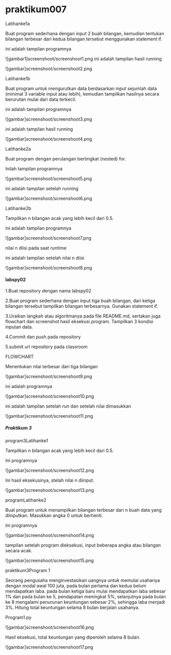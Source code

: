 # praktikum007
Latihanke1a <p>
Buat program sederhana dengan input 2 buah bilangan, kemudian
tentukan bilangan terbesar dari kedua bilangan tersebut
menggunakan statement if. <P>

ini adalah tampilan programnya <p>

![gambar1]screenshoot/screenshoot1.png
ini adalah tampilan hasil running <p>

![gambar]screenshoot/screenshoot2.png

Latihanke1b <p>
Buat program untuk mengurutkan data berdasarkan input sejumlah
data (minimal 3 variable input atau lebih), kemudian tampilkan
hasilnya secara berurutan mulai dari data terkecil. <p>

ini adalah tampilan programnya <p>

![gambar]screenshoot/screenshoot3.png

ini adalah tampilan hasil running <p>

![gambar]screenshoot/screenshoot4.png

Latihanke2a <p>
Buat program dengan perulangan bertingkat (nested) for. <p>

Inilah tampilan programnya <p>

![gambar]screenshoot/screenshoot5.png

ini adalah tampilan setelah running <p>

![gambar]screenshoot/screenshoot6.png

Latihanke2b <p>

Tampilkan n bilangan acak yang lebih kecil dari 0.5. <p>
ini adalah tampilan programnya <p>

![gambar]screenshoot/screenshoot7.png

nilai n diisi pada saat runtime <p>


ini adalah tampilan setelah nilai n diisi <p>

![gambar]screenshoot/screenshoot8.png

#### labspy02
1.Buat repository dengan nama labspy02 <p>
2.Buat program sederhana dengan input tiga buah bilangan, dari ketiga bilangan
  tersebut tampilkan bilangan terbesarnya. Gunakan statement if.  <p>
3.Uraikan langkah atau algoritmanya pada file README.md, sertakan juga flowchart
  dan screenshot hasil eksekusi program. Tampilkan 3 kondisi inputan data. <p>
4.Commit dan push pada repository <p>
5.submit url repository pada classroom <p>

FLOWCHART <p>
Menentukan nilai terbesar dari tiga bilangan <p>

![gambar]screenshoot/screenshoot9.png

ini adalah programnya <p>

![gambar]screenshoot/screenshoot10.png

ini adalah tampilan setelah run dan setelah nilai dimasukkan <p>

![gambar]screenshoot/screenshoot11.png

##### Praktikum 3
program3Latihanke1 <p>
Tampilkan n bilangan acak yang lebih kecil dari 0.5. <p>
Ini programnya <p>

![gambar]screenshoot/screenshoot12.png

Ini hasil eksekusinya, stelah nilai n diinput. <p>

![gambar]screenshoot/screenshoot13.png

programLatihanke2 <p>
Buat program untuk menampilkan bilangan terbesar dari n buah data yang diinputkan.
Masukkan angka 0 untuk berhenti. <p>
Ini programnya <p>

![gambar]screenshoot/screenshoot14.png

tampilan setelah program dieksekusi, input beberapa angka atau bilangan secara acak. <p>

![gambar]screenshoot/screenshoot15.png

praktikum3Program 1 <p>
Seorang pengusaha menginvestasikan uangnya untuk memulai usahanya dengan
modal awal 100 juta, pada bulan pertama dan kedua belum mendapatkan laba. pada
bulan ketiga baru mulai mendapatkan laba sebesar 1% dan pada bulan ke 5,
pendapatan meningkat 5%, selanjutnya pada bulan ke 8 mengalami penurunan
keuntungan sebesar 2%, sehingga laba menjadi 3%. Hitung total keuntungan selama 8
bulan berjalan usahanya. <p>
Program1.py <p>

![gambar]screenshoot/screenshoot16.png

Hasil eksekusi, total keuntungan yang diperoleh selama 8 bulan. <p>

![gambar]screenshoot/screenshoot17.png

